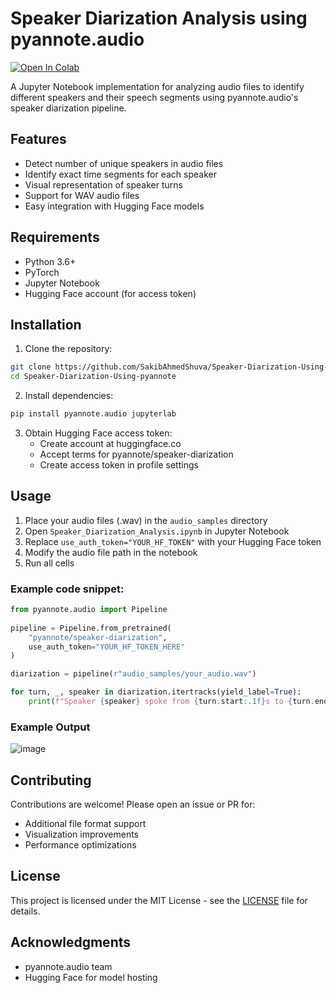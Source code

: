 # Speaker Diarization Analysis using pyannote.audio

[![Open In Colab](https://colab.research.google.com/assets/colab-badge.svg)](https://colab.research.google.com/github/SakibAhmedShuva/Speaker-Diarization-Using-pyannote/blob/main/Speaker_Diarization_Analysis.ipynb)

A Jupyter Notebook implementation for analyzing audio files to identify different speakers and their speech segments using pyannote.audio's speaker diarization pipeline.

## Features

- Detect number of unique speakers in audio files
- Identify exact time segments for each speaker
- Visual representation of speaker turns
- Support for WAV audio files
- Easy integration with Hugging Face models

## Requirements

- Python 3.6+
- PyTorch
- Jupyter Notebook
- Hugging Face account (for access token)

## Installation

1. Clone the repository:
```bash
git clone https://github.com/SakibAhmedShuva/Speaker-Diarization-Using-pyannote.git
cd Speaker-Diarization-Using-pyannote
```

2. Install dependencies:
```bash
pip install pyannote.audio jupyterlab
```

3. Obtain Hugging Face access token:
   - Create account at huggingface.co
   - Accept terms for pyannote/speaker-diarization
   - Create access token in profile settings

## Usage

1. Place your audio files (.wav) in the `audio_samples` directory
2. Open `Speaker_Diarization_Analysis.ipynb` in Jupyter Notebook
3. Replace `use_auth_token="YOUR_HF_TOKEN"` with your Hugging Face token
4. Modify the audio file path in the notebook
5. Run all cells

### Example code snippet:

```python
from pyannote.audio import Pipeline
  
pipeline = Pipeline.from_pretrained(
    "pyannote/speaker-diarization",
    use_auth_token="YOUR_HF_TOKEN_HERE"
)

diarization = pipeline(r"audio_samples/your_audio.wav")

for turn, _, speaker in diarization.itertracks(yield_label=True):
    print(f"Speaker {speaker} spoke from {turn.start:.1f}s to {turn.end:.1f}s")
```

### Example Output
![image](https://github.com/user-attachments/assets/42d8e806-7d5d-4358-a891-96b4d4be74c1)


## Contributing

Contributions are welcome! Please open an issue or PR for:
- Additional file format support
- Visualization improvements
- Performance optimizations

## License

This project is licensed under the MIT License - see the [LICENSE](LICENSE) file for details.

## Acknowledgments

- pyannote.audio team
- Hugging Face for model hosting
